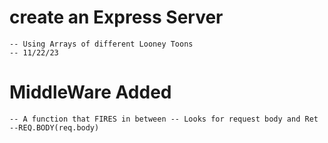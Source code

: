 # create an Express Server
    -- Using Arrays of different Looney Toons
    -- 11/22/23
#  MiddleWare Added
    -- A function that FIRES in between -- Looks for request body and Ret
    --REQ.BODY(req.body)